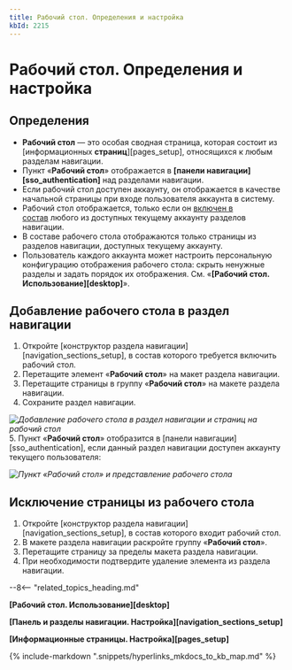 ```yaml
---
title: Рабочий стол. Определения и настройка
kbId: 2215
---
```


# Рабочий стол. Определения и настройка

## Определения

- **Рабочий стол** — это особая сводная страница, которая состоит из [информационных **страниц**][pages_setup], относящихся к любым разделам навигации.
- Пункт «**Рабочий стол**» отображается в **[панели навигации][sso_authentication]** над разделами навигации.
- Если рабочий стол доступен аккаунту, он отображается в качестве начальной страницы при входе пользователя аккаунта в систему.
- Рабочий стол отображается, только если он [включен в состав](#desktop_setup_add) любого из доступных текущему аккаунту разделов навигации.
- В составе рабочего стола отображаются только страницы из разделов навигации, доступных текущему аккаунту.
- Пользователь каждого аккаунта может настроить персональную конфигурацию отображения рабочего стола: скрыть ненужные разделы и задать порядок их отображения. См. «**[Рабочий стол. Использование][desktop]**».

## Добавление рабочего стола в раздел навигации

1. Откройте [конструктор раздела навигации][navigation_sections_setup], в состав которого требуется включить рабочий стол.
2. Перетащите элемент «**Рабочий стол**» на макет раздела навигации.
3. Перетащите страницы в группу «**Рабочий стол**» на макете раздела навигации.
4. Сохраните раздел навигации.

_![Добавление рабочего стола в раздел навигации и страниц на рабочий стол](https://kb.comindware.ru/assets/desktop_add_page.png)_
5. Пункт «**Рабочий стол**» отобразится в [панели навигации][sso_authentication], если данный раздел навигации доступен аккаунту текущего пользователя:

_![Пункт «Рабочий стол» и представление рабочего стола](https://kb.comindware.ru/assets/desktop_item.png)_

## Исключение страницы из рабочего стола

1. Откройте [конструктор раздела навигации][navigation_sections_setup], в состав которого входит рабочий стол.
2. В макете раздела навигации раскройте группу «**Рабочий стол**».
3. Перетащите страницу за пределы макета раздела навигации.
4. При необходимости подтвердите удаление элемента из раздела навигации.

--8<-- "related_topics_heading.md"

**[Рабочий стол. Использование][desktop]**

**[Панель и разделы навигации. Настройка][navigation_sections_setup]**

**[Информационные страницы. Настройка][pages_setup]**

{% include-markdown ".snippets/hyperlinks_mkdocs_to_kb_map.md" %}
